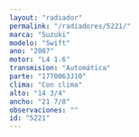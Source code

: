 ```yaml
---
layout: "radiador"
permalink: "/radiadores/5221/"
marca: "Suzuki"
modelo: "Swift"
ano: "2007"
motor: "L4 1.6"
transmision: "Automática"
parte: "1770063J10"
clima: "Con clima"
alto: "14 3/4"
ancho: "21 7/8"
observaciones: ""
id: "5221"
---
```


